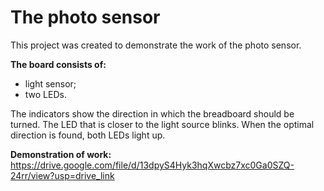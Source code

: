 # The photo sensor

This project was created to demonstrate the work of the photo sensor.

**The board consists of:**
+ light sensor;
+ two LEDs.

The indicators show the direction in which the breadboard should be turned. The LED that is closer to the light source blinks. When the optimal direction is found, both LEDs light up.

**Demonstration of work:** 
https://drive.google.com/file/d/13dpyS4Hyk3hqXwcbz7xc0Ga0SZQ-24rr/view?usp=drive_link
